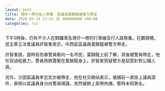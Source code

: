 ```yaml
---
layout: post
title: 灣仔一帶仍有人聚集　區議員葉錦龍被警方帶走
date: 2020-05-24 17:52:26.000000000 +08:00
categories: rss
---
```


下午5時後，仍有不少人在銅鑼灣及灣仔一帶的行車線及行人路聚集。在鵝頸橋，民主黨立法會議員許智峯表示，中西區區議員葉錦龍被警方帶走。

許智峯說，當時有防暴警員衝向一名市民，葉錦龍上前了解，其後被警員帶走，他形容過程暴力，警員用膝蓋壓在葉錦龍身上。許智峯質疑警方是惡意針對公職人員。

另外，沙田區議員李志宏亦被帶走，他在社交網站表示，被捕前一直掛上議員證件，表明以區議員身分向警員理論，突然被綁上索帶拘捕，暫時未知罪名。
